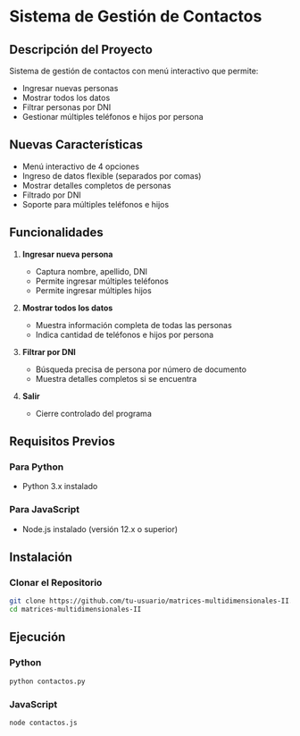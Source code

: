 # Sistema de Gestión de Contactos

## Descripción del Proyecto
Sistema de gestión de contactos con menú interactivo que permite:
- Ingresar nuevas personas
- Mostrar todos los datos
- Filtrar personas por DNI
- Gestionar múltiples teléfonos e hijos por persona

## Nuevas Características
- Menú interactivo de 4 opciones
- Ingreso de datos flexible (separados por comas)
- Mostrar detalles completos de personas
- Filtrado por DNI
- Soporte para múltiples teléfonos e hijos

## Funcionalidades
1. **Ingresar nueva persona**
   - Captura nombre, apellido, DNI
   - Permite ingresar múltiples teléfonos
   - Permite ingresar múltiples hijos

2. **Mostrar todos los datos**
   - Muestra información completa de todas las personas
   - Indica cantidad de teléfonos e hijos por persona

3. **Filtrar por DNI**
   - Búsqueda precisa de persona por número de documento
   - Muestra detalles completos si se encuentra

4. **Salir**
   - Cierre controlado del programa

## Requisitos Previos
### Para Python
- Python 3.x instalado

### Para JavaScript
- Node.js instalado (versión 12.x o superior)

## Instalación

### Clonar el Repositorio
```bash
git clone https://github.com/tu-usuario/matrices-multidimensionales-II.git
cd matrices-multidimensionales-II
```

## Ejecución

### Python
```bash
python contactos.py
```

### JavaScript
```bash
node contactos.js
```


